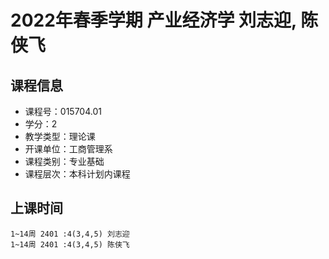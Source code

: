 # 2022年春季学期 产业经济学 刘志迎, 陈侠飞






## 课程信息

- 课程号：015704.01
- 学分：2
- 教学类型：理论课
- 开课单位：工商管理系
- 课程类别：专业基础
- 课程层次：本科计划内课程

## 上课时间

```
1~14周 2401 :4(3,4,5) 刘志迎
1~14周 2401 :4(3,4,5) 陈侠飞
```

